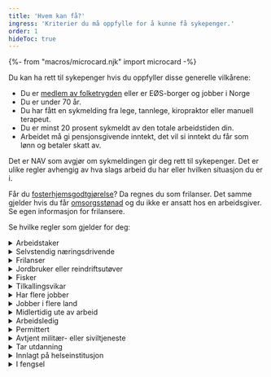 ```yaml
---
title: 'Hvem kan få?'
ingress: 'Kriterier du må oppfylle for å kunne få sykepenger.'
order: 1
hideToc: true
---
```

{%- from "macros/microcard.njk" import microcard -%}


Du kan ha rett til sykepenger hvis du oppfyller disse generelle vilkårene:

* Du er [medlem av folketrygden](#) eller er EØS-borger og jobber i Norge
* Du er under 70 år.
* Du har fått en sykmelding fra lege, tannlege, kiropraktor eller manuell terapeut.
* Du er minst 20 prosent sykmeldt av den totale arbeidstiden din. 
* Arbeidet må gi pensjonsgivende inntekt, det vil si inntekt du får som lønn og betaler skatt av.

Det er NAV som avgjør om sykmeldingen gir deg rett til sykepenger. Det er ulike regler avhengig av hva slags arbeid du har eller hvilken situasjon du er i.

Får du [fosterhjemsgodtgjørelse](#)? Da regnes du som frilanser. Det samme gjelder hvis du får [omsorgsstønad](#) og du ikke er ansatt hos en arbeidsgiver. Se egen informasjon for frilansere.

Se hvilke regler som gjelder for deg:

<div class="mt-4 accordion">
  <details>
    <summary>Arbeidstaker</summary>
    {% prose "py-2 pl-5 -ml-5 -translate-x-px border-l-2 border-blue-500" %}
Du må ha jobbet i minst fire uker rett før du ble sykmeldt. For å få sykepenger fra NAV, må inntekten din per år, det vil si gjennomsnittsinntekten de siste tre månedene før du ble syk omgjort til årsinntekt være minst 59 310 kroner. Det tilsvarer femti prosent av grunnbeløpet i folketrygden (1/2 G). 

Det samme gjelder hvis du kombinerer arbeid med uføretrygd.

#### Hvis du er kronisk syk eller gravid

Har du en langvarig eller kronisk sykdom som kan føre til hyppige sykefravær? Eller er du sykmeldt på grunn av årsaker som henger sammen med graviditeten?

Vanligvis utbetaler arbeidsgiveren din sykepengene for de første 16 dagene du er syk. Dette kalles arbeidsgiverperioden.

Hvis du har hyppige og/eller uforutsigbare sykefravær, kan du eller arbeidsgiveren din søke om at NAV dekker sykepengene arbeidsgiveren har utbetalt i arbeidsgiverperioden.

{{ microcard({ text: 'Kronisk syk eller gravid arbeidstaker', dot: 'bg-green-400' }) }}

#### Hvis du er arbeidstaker på skip

Sykepenger for arbeidstakere på skip beregnes i hovedsak på samme måte som for arbeidstakere, men det er i tillegg noen særskilte regler for deg som jobber på skip i utenriksfart som er registrert i Norsk internasjonalt skipsregister (NIS).

* Du kan få sykepenger fra den dagen arbeidsgiveren din har fått beskjed om at du er syk, derfor må du gi beskjed til arbeidsgiveren din så snart som mulig. Du leverer enten [egenmelding](#) eller sykmelding. Hvis du er syk ut over egenmeldingsdagene, må du kontakte lege.
* Du kan få sykepenger hvis du er arbeidsufør som arbeidstaker på skip, selv om du er frisk nok til å jobbe i et annet yrke.
* Du har rett til sykepenger selv om du har vært i arbeid i mindre enn fire uker.
* Det har betydning for sykepengene hvilket flagg skipet seiler under når du blir sykmeldt. Les mer om sykepenger innenfor og utenfor EØS-området.
* Hvis du er ansatt på turistskip innen hotell- og restaurantvirksomhet, er du ikke medlem i folketrygden, og har dermed ikke rett til sykepenger.

#### Hvis du er mellom 67 og 70 år

Du kan få sykepenger fra NAV i opptil 60 dager hvis gjennomsnittet av inntekten din de siste 3 månedene før du ble syk omgjort til årsinntekt overstiger 237 240 kroner (2 ganger grunnbeløpet i folketrygden). Dette gjelder hvis du er mellom 67 og 70 år, uavhengig av om du har tatt ut alderspensjon.

60-dagersregelen gjelder fra og med dagen etter du fylte 67 år og til og med dagen før du fyller 70 år. Hvis du har fylt 70 år, har du ikke rett til sykepenger.

#### Friskmelding til arbeidsformidling

Hvis alle muligheter for å komme tilbake til arbeidsplassen din er forsøkt, kan du få sykepenger i inntil 12 uker mens du søker ny jobb.

{{ microcard({ text: 'Friskmelding til arbeidsformidling', dot: 'bg-orange-400' }) }}

#### Dette gjør du når du blir syk

Du kan få sykepenger fra den dagen arbeidsgiveren din har fått beskjed om at du er syk, derfor må du gi beskjed til arbeidsgiveren din så snart som mulig. Du leverer enten egenmelding eller sykmelding.

Hvis du er syk lenger enn egenmeldingsdagene, må du kontakte lege.
    {% endprose %}
  </details>

  <details>
    <summary>Selvstendig næringsdrivende</summary>
    {% prose "py-2 pl-5 -ml-5 -translate-x-px border-l-2 border-blue-500" %}
Du har rett til sykepenger fra dag 17 av sykefraværet ditt, og du må ha jobbet i minst fire uker rett før du ble sykmeldt. 

Gjennomsnittet av årsinntekten din fastsatt for de 3 siste årene må være minst 59 310 kroner. Det tilsvarer femti prosent av grunnbeløpet i folketrygden (1/2 G).

Det samme gjelder hvis du kombinerer arbeid med uføretrygd.

#### Hvis du er mellom 67 og 70 år

Du kan få sykepenger fra NAV i opptil 60 dager hvis gjennomsnittet av inntekten din de siste 3 månedene før du ble syk omgjort til årsinntekt overstiger 237 240 kroner (2 ganger grunnbeløpet i folketrygden). Dette gjelder hvis du er mellom 67 og 70 år, uavhengig av om du har tatt ut alderspensjon.

60-dagersregelen gjelder fra og med dagen etter du fylte 67 år og til og med dagen før du fyller 70 år. Hvis du har fylt 70 år, har du ikke rett til sykepenger.

#### Dette må du gjøre når du blir syk

De første 16 dagene telles fra du oppsøker lege eller NAV får melding om at du ikke kan jobbe. [Ta kontakt med oss](#).

Hvis du har tegnet forsikring, kan du få sykepenger de første 16 kalenderdagene, men da må du levere en sykmelding.

{{ microcard({ text: 'Forsikring for selvstendig næringsdrivende', dot: 'bg-green-400' }) }}

    {% endprose %}
  </details>

  <details>
    <summary>Frilanser</summary>
    {% prose "py-2 pl-5 -ml-5 -translate-x-px border-l-2 border-blue-500" %}
Du har rett til sykepenger fra dag 17 av sykefraværet ditt.

Inntekten din må være minst 59 310 kroner. Det tilsvarer femti prosent av grunnbeløpet i folketrygden (1/2 G).

Det samme gjelder hvis du kombinerer arbeid med uføretrygd.

#### Hvis du er mellom 67 og 70 år

Du kan få sykepenger fra NAV i opptil 60 dager hvis gjennomsnittet av inntekten din de siste 3 månedene før du ble syk omgjort til årsinntekt overstiger 237 240 kroner (2 ganger grunnbeløpet i folketrygden). Dette gjelder hvis du er mellom 67 og 70 år, uavhengig av om du har tatt ut alderspensjon.

60-dagersregelen gjelder fra og med dagen etter du fylte 67 år og til og med dagen før du fyller 70 år. Hvis du har fylt 70 år, har du ikke rett til sykepenger.

#### Dette må du gjøre når du blir syk

De første 16 dagene telles fra du oppsøker lege eller NAV får melding om at du ikke kan jobbe. [Ta kontakt med oss](#).

Hvis du har tegnet forsikring, kan du få sykepenger de første 16 kalenderdagene, men da må du levere en sykmelding.

{{ microcard({ text: 'Forsikring for frilansere', dot: 'bg-green-400' }) }}
    {% endprose %}
  </details>

  <details>
    <summary>Jordbruker eller reindriftsutøver</summary>
    {% prose "py-2 pl-5 -ml-5 -translate-x-px border-l-2 border-blue-500" %}
Du har rett til sykepenger fra dag 17 av sykefraværet ditt.

Gjennomsnittet av årsinntekten din fastsatt for de 3 siste årene må være må være minst 59 310 kroner. Det tilsvarer femti prosent av grunnbeløpet i folketrygden (1/2 G).

#### Hvem regnes som jordbruker?

Du regnes som jordbruker hvis skatteoppgjøret for det siste året viste at du hadde en nærings­inntekt fra jord‑ eller skogbruk på minst 8 000 kroner, og at det utgjorde minst 20 prosent av den samlede nettoinntekten din. Du regnes også som jordbruker hvis du kan dokumentere at du vil ha tilsvarende inntekt framover.

#### Hvem regnes som reindriftsutøver?

Du regnes som reindriftsutøver når du ifølge [lov om reindrift (Lovdata.no)](#) har rett til å utøve reindrift. For å dokumentere at du er omfattet av den kollektive forsikringen må reindriftsagronomen i beiteområdet ditt attesterer at du er registrert reindriftsutøver.

#### Hvis du er mellom 67 og 70 år

Du kan få sykepenger fra NAV i opptil 60 dager hvis gjennomsnittet av inntekten din de siste 3 månedene før du ble syk omgjort til årsinntekt overstiger 237 240 kroner (2 ganger grunnbeløpet i folketrygden). Dette gjelder hvis du er mellom 67 og 70 år, uavhengig av om du har tatt ut alderspensjon.

60-dagersregelen gjelder fra og med dagen etter du fylte 67 år og til og med dagen før du fyller 70 år. Hvis du har fylt 70 år, har du ikke rett til sykepenger.

#### Dette må du gjøre når du blir syk

De første 16 dagene telles fra du oppsøker lege eller NAV får melding om at du ikke kan jobbe. [Ta kontakt med oss](#).

Hvis du har tegnet forsikring, kan du få sykepenger de første 16 kalenderdagene, men da må du levere en sykmelding.

{{ microcard({ text: 'Forsikring for jordbrukere og reindriftsutøvere', dot: 'bg-green-400' }) }}
    {% endprose %}
  </details>

  <details>
    <summary>Fisker</summary>
    {% prose "py-2 pl-5 -ml-5 -translate-x-px border-l-2 border-blue-500" %}
Sykepenger til deg som fisker beregnes  på samme måte som for arbeidstakere og/eller selvstendig  næringsdrivende, men det er noen særskilte regler for deg som er fisker på blad B i fiskermanntallet:

* Du har rett til sykepenger selv om du har vært i arbeid i mindre enn fire uker.
* Du har rett til sykepenger med full lønn opp til 6G fra første sykefraværsdag.

#### På lott eller hyre

Hvis du mottar lott, regnes du som selvstendig næringsdrivende, og du må sende inntektsskjema for selvstendig næringsdrivende til NAV.

Hvis du har hyre, regnes du som arbeidstaker.

#### Hvis du er mellom 67 og 70 år

Du kan få sykepenger fra NAV i opptil 60 dager hvis gjennomsnittet av inntekten din de siste 3 månedene før du ble syk omgjort til årsinntekt overstiger 237 240 kroner (2 ganger grunnbeløpet i folketrygden). Dette gjelder hvis du er mellom 67 og 70 år, uavhengig av om du har tatt ut alderspensjon.

60-dagersregelen gjelder fra og med dagen etter du fylte 67 år og til og med dagen før du fyller 70 år. Hvis du har fylt 70 år, har du ikke rett til sykepenger.

#### Dette må du gjøre når du blir syk

==Tekst her?==
    {% endprose %}
  </details>

  <details>
    <summary>Tilkallingsvikar</summary>
    {% prose "py-2 pl-5 -ml-5 -translate-x-px border-l-2 border-blue-500" %}
Du kan ha rett til sykepenger, men det avhenger blant annet på hvor mye og ofte du har jobbet før du ble sykmeldt.

* [Du må ha jobbet i minst fire uker rett før du ble syk.(Lovdata.no)](#)
* [Du må tape pensjonsgivende inntekt fordi du er syk (Lovdata.no).](#)

Inntekten din må være minst 59 310 kroner. Det tilsvarer femti prosent av grunnbeløpet i folketrygden (1/2 G). Denne inntektsgrensen gjelder etter arbeidsgiverperioden. Arbeidsgiverperioden er de dagene arbeidsgiveren din betaler sykepenger.

De fleste som arbeider i en midlertidig stilling vil ha rett til sykepenger, også i arbeidsgiverperioden, etter at de har arbeidet i bedriften i fire uker. Hvis du er tilkallingsvikar, er det viktig å avgjøre om

* du oppfyller kravet til opptjeningstid hvis du bare har jobbet noen vakter av og på i en periode.
* du kan sies å tape pensjonsgivende inntekt hvis du ikke har avtalt noen vakter med arbeidsgiveren din framover.

#### Hvis du er mellom 67 og 70 år

Du kan få sykepenger fra NAV i opptil 60 dager hvis gjennomsnittet av inntekten din de siste 3 månedene før du ble syk omgjort til årsinntekt overstiger 237 240 kroner (2 ganger grunnbeløpet i folketrygden). Dette gjelder hvis du er mellom 67 og 70 år, uavhengig av om du har tatt ut alderspensjon.

60-dagersregelen gjelder fra og med dagen etter du fylte 67 år og til og med dagen før du fyller 70 år. Hvis du har fylt 70 år, har du ikke rett til sykepenger.

#### Dette må du gjøre når du blir syk

==Tekst her?==
    {% endprose %}
  </details>

  <details>
    <summary>Har flere jobber</summary>
    {% prose "py-2 pl-5 -ml-5 -translate-x-px border-l-2 border-blue-500" %}
Hvis du er sykmeldt fra flere jobber, må du informere legen din om dette, slik at du får en sykmelding for hver jobb. Sykepengene blir beregnet ut fra inntekten fra alle jobbene dine.

For å få sykepenger fra NAV, må gjennomsnittet av den samlede inntekten din fra alle arbeidsforhold de tre siste månedene tilsvare en årsinntekt på minst 59 310 kroner. Det tilsvarer femti prosent av grunnbeløpet i folketrygden (1/2 G). 

Hvis du får [fosterhjemsgodtgjørelse](#) eller [omsorgsstønad](#) i kombinasjon med annen inntekt, blir det regnet som flere jobber.

Hvis du har inntekt både som frilanser og som arbeidstaker, utbetales sykepengene etter reglene for arbeidstakere.

#### Hvis du er mellom 67 og 70 år

Du kan få sykepenger fra NAV i opptil 60 dager hvis gjennomsnittet av inntekten din de siste 3 månedene før du ble syk omgjort til årsinntekt overstiger 237 240 kroner (2 ganger grunnbeløpet i folketrygden). Dette gjelder hvis du er mellom 67 og 70 år, uavhengig av om du har tatt ut alderspensjon.

60-dagersregelen gjelder fra og med dagen etter du fylte 67 år og til og med dagen før du fyller 70 år. Hvis du har fylt 70 år, har du ikke rett til sykepenger.

#### Dette må du gjøre når du blir syk

Hvis du er sykmeldt fra flere jobber, må du ha en sykmelding for hver jobb.
    {% endprose %}
  </details>

  <details>
    <summary>Jobber i flere land</summary>
    {% prose "py-2 pl-5 -ml-5 -translate-x-px border-l-2 border-blue-500" %}
Hvis du jobber i flere land, må NAV vurdere om du har rett til sykepenger etter norsk lov eller om du omfattes av andre lands lover. Denne vurderingen gjøres ut fra blant annet hvilket land du bor i, hvilket land du jobber mest i og i hvilket land arbeidsgiverne dine er registrert.

Noen ganger må vi kontakte andre lands trygdemyndigheter for å avklare dette. Du kan kun være omfattet av ett lands lover på det tidspunktet du ble syk.

#### Hvis du er mellom 67 og 70 år

==Skal dette være med her?==

#### Dette må du gjøre når du blir syk

==Tekst her?==
    {% endprose %}
  </details>

  <details>
    <summary>Midlertidig ute av arbeid</summary>
    {% prose "py-2 pl-5 -ml-5 -translate-x-px border-l-2 border-blue-500" %}
Hadde du vært ute av inntektsgivende arbeid i mindre enn en måned da du ble syk? Du kan ha rett til sykepenger fra NAV hvis du oppfyller ett av disse kravene:

* Du er fremdeles ute av inntektsgivende arbeid
* Du har jobbet i mindre enn fire uker
* Du kan dokumentere at du har et inntektstap som minst tilsvarer 118 620 (1G). Det vil si grunnbeløpet i folketrygden (1G).

Perioder med disse ytelsene fra NAV regnes ikke som å være midlertidig ute av arbeid:

* Sykepenger
* Pleie-, opplærings- og omsorgspenger
* Foreldre- og svangerskapspenger

Hvis du har ulønnet permisjon etter foreldrepengeperioden kan du ha rett til sykepenger hvis du er så syk at du ikke kan ta deg av barnet. For å ha rett til sykepenger må du ha en avtale om å begynne å jobbe igjen etter permisjonen.

#### Hvis du er mellom 67 og 70 år

Du kan få sykepenger fra NAV i opptil 60 dager hvis gjennomsnittet av inntekten din de siste 3 månedene før du ble syk omgjort til årsinntekt overstiger 237 240 kroner (2 ganger grunnbeløpet i folketrygden). Dette gjelder hvis du er mellom 67 og 70 år, uavhengig av om du har tatt ut alderspensjon.

60-dagersregelen gjelder fra og med dagen etter du fylte 67 år og til og med dagen før du fyller 70 år. Hvis du har fylt 70 år, har du ikke rett til sykepenger.

#### Dette må du gjøre når du blir syk

==Tekst her?==
    {% endprose %}
  </details>

  <details>
    <summary>Arbeidsledig</summary>
    {% prose "py-2 pl-5 -ml-5 -translate-x-px border-l-2 border-blue-500" %}
Hvis du blir sykmeldt mens du er arbeidsledig og mottar dagpenger, har du rett til sykepenger fra den første dagen du er sykmeldt.

Det samme gjelder hvis du mottar dagpenger mens du er permittert.

#### Hvis du er 100 prosent sykmeldt

Hvis du blir sykmeldt mens du er arbeidsledig og mottar dagpenger, kan du ha rett til sykepenger fra den første dagen du er sykmeldt.

Når du er 100 prosent sykmeldt, får du ikke dagpenger. I stedet kan du få sykepenger, det samme beløpet som du har fått i dagpenger. Du må ha sykmelding fra legen fra første dag.

Er du bare delvis arbeidsledig? Be legen om å få to sykmeldinger – én som arbeidstaker og én som arbeidsledig. Vi trenger de to ulike søknadene for å beregne sykepengene dine riktig. Arbeidsgiveren din må sende oss inntektsmelding hvis du er sykmeldt lenger enn arbeidsgiverperioden.

Dette må du gjøre:

1. Du sender sykmeldingen til oss fra Ditt sykefravær på nav.no.
2. Den siste dagen i sykmeldingsperioden får du en SMS om at du kan fylle ut søknaden om sykepenger.
3. Send meldekort til og med den perioden du ble sykmeldt. Kryss «ja» på spørsmål 3 om sykdom, og kryss deretter av hvilke dager i perioden du har vært syk.
4. Når du blir friskmeldt, registrerer du deg som arbeidssøker og søker om dagpenger på nytt. Du får tidligst dagpenger fra når du har registrert deg og levert søknad. Hvis du får problemer med registreringen, kan du bruke Skriv til oss.

[Her søker du om dagpenger](#)

#### Hvis du er delvis sykmeldt

Hvis du blir sykmeldt mens du er arbeidsledig og mottar dagpenger, kan du ha rett til sykepenger fra den første dagen du er sykmeldt.

For å få en kombinasjon av sykepenger og dagpenger, kan du ikke være mer enn 50 prosent sykmeldt.

Sykepengene beregnes ut fra hva du får i dagpenger. Hvis du er for eksempel sykmeldt 80 prosent, vil du få utbetalt 80 prosent av dagpengegrunnlaget.

Er du bare delvis arbeidsledig? Be legen om å få to sykmeldinger hvis du er sykmeldt både fra jobben din og fra å være arbeidssøker. De to sykmeldingene fører til hver sin søknad om sykepenger – én som sykmeldt som arbeidstaker og én som arbeidsledig. Vi trenger de to ulike søknadene for å beregne sykepengene dine riktig. Arbeidsgiveren din må sende oss inntektsmelding hvis du er sykmeldt lenger enn arbeidsgiverperioden.

Dette må du gjøre:

1. Du sender sykmeldingen til oss fra Ditt sykefravær på nav.no.
2. Send beskjed til oss om at du har blitt syk, slik at vi kan samordne dagpengene med sykepengene. Pass på å få med fra-dato og til-dato for sykmeldingen. Send beskjed til NAV
3. Den siste dagen i sykmeldingsperioden får du en SMS om at du kan fylle ut søknaden om sykepenger.
4. Send meldekort. Hvis du er sykmeldt 51 prosent eller mer, skal du krysse «ja» på spørsmål 3 om sykdom. Hvis du er 50 prosent sykmeldt eller mindre, skal du sende meldekort som vanlig mens du er sykmeldt. Kryss da «nei» på spørsmål 3 om sykdom.

Hvorfor skal du krysse «nei» på at du er syk i meldekortet når du er 50 prosent sykmeldt eller mindre?

Vi er enige i at det høres rart ut! Du blir trukket i dagpenger hvis du fører dager med sykdom på meldekortet. For å få de dagpengene du skal ha, må du derfor krysse «nei» på spørsmålet om at du er syk. Selv om du krysser «nei» forstår vi at du er sykmeldt ut fra sykmeldingen du har sendt oss.

#### Hvis du er mellom 67 og 70 år

Du kan få sykepenger fra NAV i opptil 60 dager hvis gjennomsnittet av inntekten din de siste 3 månedene før du ble syk omgjort til årsinntekt overstiger 237 240 kroner (2 ganger grunnbeløpet i folketrygden). Dette gjelder hvis du er mellom 67 og 70 år, uavhengig av om du har tatt ut alderspensjon.

60-dagersregelen gjelder fra og med dagen etter du fylte 67 år og til og med dagen før du fyller 70 år. Hvis du har fylt 70 år, har du ikke rett til sykepenger.

#### Dette må du gjøre når du blir syk

==Dette er kanskje dekket av listene over?==
    {% endprose %}
  </details>

  <details>
    <summary>Permittert</summary>
    {% prose %}
==Noe innledende ==Tekst her?== Se arbeidsledig==

#### Hvis du er 100 prosent sykmeldt

Når du er 100 prosent sykmeldt, får du ikke dagpenger. I stedet kan du få sykepenger, det samme beløpet som du har fått i dagpenger. Du må ha sykmelding fra legen fra første dag.

Er du bare delvis permittert? Be legen om å få to sykmeldinger hvis du er sykmeldt både fra jobben din og fra å være arbeidssøker – én som sykmeldt fra jobben din og én som permittert. Vi trenger de to ulike søknadene for å beregne sykepengene dine riktig. Arbeidsgiveren din må sende oss inntektsmelding hvis du er sykmeldt fra den delen du skulle ha vært på jobb.

Dette må du gjøre:

1. Du sender sykmeldingen til oss fra [Ditt sykefravær](#) på nav.no.
2. Den siste dagen i sykmeldingsperioden får du en SMS om at du kan fylle ut søknaden om sykepenger.
3. Send meldekort til og med den perioden du ble sykmeldt. Kryss «ja» på spørsmål 3 om sykdom, og kryss deretter av hvilke dager i perioden du har vært syk.

#### Hvis du er delvis sykmeldt

For å få en kombinasjon av sykepenger og dagpenger, kan du ikke være mer enn 50 prosent sykmeldt.

Sykepengene beregnes ut fra hva du får i dagpenger. Hvis du er for eksempel sykmeldt 80 prosent, vil du få utbetalt 80 prosent av dagpengegrunnlaget.

Er du bare delvis permittert? Be legen om å få to sykmeldinger hvis du er sykmeldt både fra jobben din og fra å være arbeidssøker. De to sykmeldingene fører til hver sin søknad om sykepenger – én som sykmeldt som arbeidstaker og én som permittert. Vi trenger de to ulike søknadene for å beregne sykepengene dine riktig. Arbeidsgiveren din må sende oss inntektsmelding hvis du er sykmeldt fra den delen du skulle ha vært på jobb.

Dette må du gjøre:

1. Du sender sykmeldingen til oss fra Ditt sykefravær på nav.no.
2. Send beskjed til oss om at du har blitt syk, slik at vi kan samordne dagpengene med sykepengene. Pass på å få med fra-dato og til-dato for sykmeldingen. Send beskjed til NAV
3. Den siste dagen i sykmeldingsperioden får du en SMS om at du kan fylle ut søknaden om sykepenger.
4. Send meldekort. Hvis du er sykmeldt 51 prosent eller mer skal du krysse «ja» på spørsmål 3 om sykdom. Hvis du er 50 prosent sykmeldt eller mindre skal du sende meldekort som vanlig mens du er sykmeldt. Kryss da «nei» på spørsmål 3 om sykdom.

Hvorfor skal du krysse «nei» på at du er syk i meldekortet når du er 50 prosent sykmeldt eller mindre? 

Vi er enige i at det høres rart ut! Du blir trukket i dagpenger hvis du fører dager med sykdom på meldekortet. For å få de dagpengene du skal ha, må du derfor krysse «nei» på spørsmålet om at du er syk. Selv om du krysser «nei» forstår vi at du er sykmeldt ut fra sykmeldingen du har sendt oss.

#### Hvis du er mellom 67 og 70 år

Du kan få sykepenger fra NAV i opptil 60 dager hvis gjennomsnittet av inntekten din de siste 3 månedene før du ble syk omgjort til årsinntekt overstiger 237 240 kroner (2 ganger grunnbeløpet i folketrygden). Dette gjelder hvis du er mellom 67 og 70 år, uavhengig av om du har tatt ut alderspensjon.

60-dagersregelen gjelder fra og med dagen etter du fylte 67 år og til og med dagen før du fyller 70 år. Hvis du har fylt 70 år, har du ikke rett til sykepenger.

#### Dette må du gjøre når du blir syk

==Dette er kanskje dekket av listene over?==
    {% endprose %}
  </details>

  <details>
    <summary>Avtjent militær- eller siviltjeneste</summary>
    {% prose %}
Hvis du har avtjent militær- eller siviltjeneste, har du rett til sykepenger fra den første dagen du begynner å jobbe.

* Du har rett til sykepenger selv om du har vært i tjenesten i mindre enn fire uker.
* Det er ikke noe krav til minsteinntekt for å få sykepenger.
* Du får sykepenger hvis du ikke kan jobbe fordi du er syk eller ble skadet mens du avtjener verneplikt.
* Du får sykepenger fra og med dagen etter du har avsluttet verneplikten (dimittert).

Ordningen omfatter også

* de som har utført verneplikt i Heimevernet
* de som har utført verneplikt i militære skoler
* de som har utført verneplikt i reservepolitiet
* de som er fritatt for militærtjeneste og er overført til sivilt arbeid

#### Dette må du gjøre når du blir syk

Du kan få sykepenger fra den dagen arbeidsgiveren din har fått beskjed om at du er syk, derfor må du gi beskjed til arbeidsgiveren din så snart som mulig. Du leverer enten egenmelding eller sykmelding.

Hvis du er syk lenger enn egenmeldingsdagene, må du kontakte lege.
    {% endprose %}
  </details>

  <details>
    <summary>Tar utdanning</summary>
    {% prose %}
I utgangspunktet får du ikke sykepenger mens du tar utdanning. Hvis du klarer å studere på heltid, går NAV ut fra at du også kan arbeide, men vi vil vurdere dette individuelt ut fra situasjonen din når du ble sykmeldt.
    {% endprose %}
  </details>

  <details>
    <summary>Innlagt på helseinstitusjon</summary>
    {% prose %}
Når du er innlagt på sykehus eller andre helseinstitusjoner, kan du få sykepenger.

==Dette står i skissen:==  
Du får sykepenger for måneden du er innlagt og de tre påfølgende månedene. Deretter blir sykepengene redusert med 50 prosent, men skal likevel ikke være lavere enn et sykepengegrunnlag på 50 prosent av grunnbeløpet.

Hvis du fortsatt har faste og nødvendige utgifter til bolig eller forsørgingsansvar, kan du likevel få utbetalt sykepengene uten reduksjon.

#### Dette må du gjøre når du blir syk
==Tekst her?==
    {% endprose %}
  </details>

  <details>
    <summary>I fengsel</summary>
    {% prose %}
Du har ikke rett til sykepenger når du sitter i varetekt, soner straff eller har en særreaksjon i en av kriminalomsorgens anstalter eller tilsvarende anstalt i utlandet.
    {% endprose %}
  </details>
</div>
